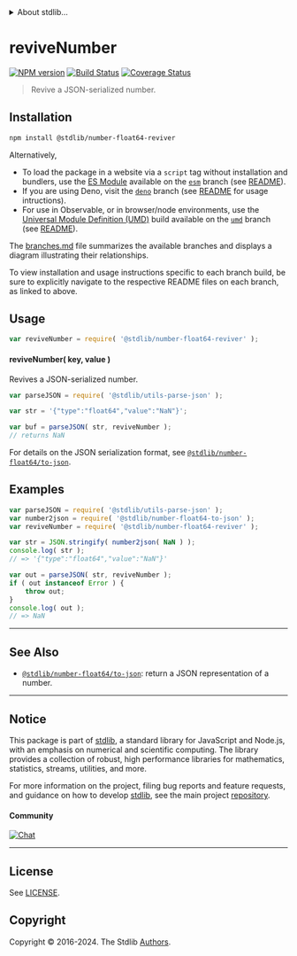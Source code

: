 <!--

@license Apache-2.0

Copyright (c) 2022 The Stdlib Authors.

Licensed under the Apache License, Version 2.0 (the "License");
you may not use this file except in compliance with the License.
You may obtain a copy of the License at

   http://www.apache.org/licenses/LICENSE-2.0

Unless required by applicable law or agreed to in writing, software
distributed under the License is distributed on an "AS IS" BASIS,
WITHOUT WARRANTIES OR CONDITIONS OF ANY KIND, either express or implied.
See the License for the specific language governing permissions and
limitations under the License.

-->


<details>
  <summary>
    About stdlib...
  </summary>
  <p>We believe in a future in which the web is a preferred environment for numerical computation. To help realize this future, we've built stdlib. stdlib is a standard library, with an emphasis on numerical and scientific computation, written in JavaScript (and C) for execution in browsers and in Node.js.</p>
  <p>The library is fully decomposable, being architected in such a way that you can swap out and mix and match APIs and functionality to cater to your exact preferences and use cases.</p>
  <p>When you use stdlib, you can be absolutely certain that you are using the most thorough, rigorous, well-written, studied, documented, tested, measured, and high-quality code out there.</p>
  <p>To join us in bringing numerical computing to the web, get started by checking us out on <a href="https://github.com/stdlib-js/stdlib">GitHub</a>, and please consider <a href="https://opencollective.com/stdlib">financially supporting stdlib</a>. We greatly appreciate your continued support!</p>
</details>

# reviveNumber

[![NPM version][npm-image]][npm-url] [![Build Status][test-image]][test-url] [![Coverage Status][coverage-image]][coverage-url] <!-- [![dependencies][dependencies-image]][dependencies-url] -->

> Revive a JSON-serialized number.

<!-- Section to include introductory text. Make sure to keep an empty line after the intro `section` element and another before the `/section` close. -->

<section class="intro">

</section>

<!-- /.intro -->

<!-- Package usage documentation. -->

<section class="installation">

## Installation

```bash
npm install @stdlib/number-float64-reviver
```

Alternatively,

-   To load the package in a website via a `script` tag without installation and bundlers, use the [ES Module][es-module] available on the [`esm`][esm-url] branch (see [README][esm-readme]).
-   If you are using Deno, visit the [`deno`][deno-url] branch (see [README][deno-readme] for usage intructions).
-   For use in Observable, or in browser/node environments, use the [Universal Module Definition (UMD)][umd] build available on the [`umd`][umd-url] branch (see [README][umd-readme]).

The [branches.md][branches-url] file summarizes the available branches and displays a diagram illustrating their relationships.

To view installation and usage instructions specific to each branch build, be sure to explicitly navigate to the respective README files on each branch, as linked to above.

</section>

<section class="usage">

## Usage

```javascript
var reviveNumber = require( '@stdlib/number-float64-reviver' );
```

#### reviveNumber( key, value )

Revives a JSON-serialized number.

```javascript
var parseJSON = require( '@stdlib/utils-parse-json' );

var str = '{"type":"float64","value":"NaN"}';

var buf = parseJSON( str, reviveNumber );
// returns NaN
```

For details on the JSON serialization format, see [`@stdlib/number-float64/to-json`][@stdlib/number/float64/to-json].

</section>

<!-- /.usage -->

<!-- Package usage notes. Make sure to keep an empty line after the `section` element and another before the `/section` close. -->

<section class="notes">

</section>

<!-- /.notes -->

<!-- Package usage examples. -->

<section class="examples">

## Examples

<!-- eslint no-undef: "error" -->

```javascript
var parseJSON = require( '@stdlib/utils-parse-json' );
var number2json = require( '@stdlib/number-float64-to-json' );
var reviveNumber = require( '@stdlib/number-float64-reviver' );

var str = JSON.stringify( number2json( NaN ) );
console.log( str );
// => '{"type":"float64","value":"NaN"}'

var out = parseJSON( str, reviveNumber );
if ( out instanceof Error ) {
    throw out;
}
console.log( out );
// => NaN
```

</section>

<!-- /.examples -->

<!-- Section to include cited references. If references are included, add a horizontal rule *before* the section. Make sure to keep an empty line after the `section` element and another before the `/section` close. -->

<section class="references">

</section>

<!-- /.references -->

<!-- Section for related `stdlib` packages. Do not manually edit this section, as it is automatically populated. -->

<section class="related">

* * *

## See Also

-   <span class="package-name">[`@stdlib/number-float64/to-json`][@stdlib/number/float64/to-json]</span><span class="delimiter">: </span><span class="description">return a JSON representation of a number.</span>

</section>

<!-- /.related -->

<!-- Section for all links. Make sure to keep an empty line after the `section` element and another before the `/section` close. -->


<section class="main-repo" >

* * *

## Notice

This package is part of [stdlib][stdlib], a standard library for JavaScript and Node.js, with an emphasis on numerical and scientific computing. The library provides a collection of robust, high performance libraries for mathematics, statistics, streams, utilities, and more.

For more information on the project, filing bug reports and feature requests, and guidance on how to develop [stdlib][stdlib], see the main project [repository][stdlib].

#### Community

[![Chat][chat-image]][chat-url]

---

## License

See [LICENSE][stdlib-license].


## Copyright

Copyright &copy; 2016-2024. The Stdlib [Authors][stdlib-authors].

</section>

<!-- /.stdlib -->

<!-- Section for all links. Make sure to keep an empty line after the `section` element and another before the `/section` close. -->

<section class="links">

[npm-image]: http://img.shields.io/npm/v/@stdlib/number-float64-reviver.svg
[npm-url]: https://npmjs.org/package/@stdlib/number-float64-reviver

[test-image]: https://github.com/stdlib-js/number-float64-reviver/actions/workflows/test.yml/badge.svg?branch=v0.2.0
[test-url]: https://github.com/stdlib-js/number-float64-reviver/actions/workflows/test.yml?query=branch:v0.2.0

[coverage-image]: https://img.shields.io/codecov/c/github/stdlib-js/number-float64-reviver/main.svg
[coverage-url]: https://codecov.io/github/stdlib-js/number-float64-reviver?branch=main

<!--

[dependencies-image]: https://img.shields.io/david/stdlib-js/number-float64-reviver.svg
[dependencies-url]: https://david-dm.org/stdlib-js/number-float64-reviver/main

-->

[chat-image]: https://img.shields.io/gitter/room/stdlib-js/stdlib.svg
[chat-url]: https://app.gitter.im/#/room/#stdlib-js_stdlib:gitter.im

[stdlib]: https://github.com/stdlib-js/stdlib

[stdlib-authors]: https://github.com/stdlib-js/stdlib/graphs/contributors

[umd]: https://github.com/umdjs/umd
[es-module]: https://developer.mozilla.org/en-US/docs/Web/JavaScript/Guide/Modules

[deno-url]: https://github.com/stdlib-js/number-float64-reviver/tree/deno
[deno-readme]: https://github.com/stdlib-js/number-float64-reviver/blob/deno/README.md
[umd-url]: https://github.com/stdlib-js/number-float64-reviver/tree/umd
[umd-readme]: https://github.com/stdlib-js/number-float64-reviver/blob/umd/README.md
[esm-url]: https://github.com/stdlib-js/number-float64-reviver/tree/esm
[esm-readme]: https://github.com/stdlib-js/number-float64-reviver/blob/esm/README.md
[branches-url]: https://github.com/stdlib-js/number-float64-reviver/blob/main/branches.md

[stdlib-license]: https://raw.githubusercontent.com/stdlib-js/number-float64-reviver/main/LICENSE

[@stdlib/number/float64/to-json]: https://github.com/stdlib-js/number-float64-to-json

</section>

<!-- /.links -->
